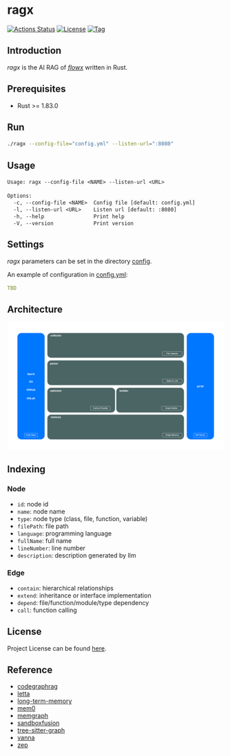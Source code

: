 # ragx

[![Actions Status](https://github.com/ai-flowx/ragx/workflows/ci/badge.svg?branch=main&event=push)](https://github.com/ai-flowx/ragx/actions?query=workflow%3Aci)
[![License](https://img.shields.io/github/license/ai-flowx/ragx.svg?color=brightgreen)](https://github.com/ai-flowx/ragx/blob/main/LICENSE)
[![Tag](https://img.shields.io/github/tag/ai-flowx/ragx.svg?color=brightgreen)](https://github.com/ai-flowx/ragx/tags)



## Introduction

*ragx* is the AI RAG of *[flowx](https://github.com/ai-flowx/)* written in Rust.



## Prerequisites

- Rust >= 1.83.0



## Run

```bash
./ragx --config-file="config.yml" --listen-url=":8080"
```



## Usage

```
Usage: ragx --config-file <NAME> --listen-url <URL>

Options:
  -c, --config-file <NAME>  Config file [default: config.yml]
  -l, --listen-url <URL>    Listen url [default: :8080]
  -h, --help                Print help
  -V, --version             Print version
```



## Settings

*ragx* parameters can be set in the directory [config](https://github.com/ai-flowx/ragx/blob/main/src/config).

An example of configuration in [config.yml](https://github.com/ai-flowx/ragx/blob/main/src/config/config.yml):

```yaml
TBD
```



## Architecture

![arch](./arch.png "Architecture")



## Indexing

### Node

- `id`: node id
- `name`: node name
- `type`: node type (class, file, function, variable)
- `filePath`: file path
- `language`: programming language
- `fullName`: full name
- `lineNumber`: line number
- `description`: description generated by llm



### Edge

- `contain`: hierarchical relationships
- `extend`: inheritance or interface implementation
- `depend`: file/function/module/type dependency
- `call`: function calling



## License

Project License can be found [here](LICENSE).



## Reference

- [codegraphrag](https://mp.weixin.qq.com/s/hYJsWDkh6GnM1xqpg4gnXw)
- [letta](https://github.com/letta-ai/letta)
- [long-term-memory](https://langchain-ai.github.io/long-term-memory/)
- [mem0](https://github.com/mem0ai/mem0)
- [memgraph](https://github.com/memgraph/memgraph)
- [sandboxfusion](https://github.com/bytedance/SandboxFusion)
- [tree-sitter-graph](https://github.com/tree-sitter/tree-sitter-graph)
- [vanna](https://github.com/vanna-ai/vanna)
- [zep](https://www.getzep.com/)
